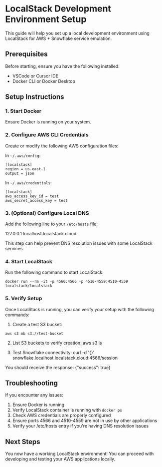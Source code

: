 # LocalStack Development Environment Setup

This guide will help you set up a local development environment using LocalStack for AWS + Snowflake service emulation.

## Prerequisites

Before starting, ensure you have the following installed:
- VSCode or Cursor IDE
- Docker CLI or Docker Desktop

## Setup Instructions

### 1. Start Docker
Ensure Docker is running on your system.

### 2. Configure AWS CLI Credentials

Create or modify the following AWS configuration files:

In `~/.aws/config`:
```
[localstack]
region = us-east-1
output = json
```

In `~/.aws/credentials`:

```
[localstack]
aws_access_key_id = test
aws_secret_access_key = test
```

### 3. (Optional) Configure Local DNS

Add the following line to your `/etc/hosts` file:

127.0.0.1 localhost.localstack.cloud

This step can help prevent DNS resolution issues with some LocalStack services.

### 4. Start LocalStack

Run the following command to start LocalStack:

```
docker run --rm -it -p 4566:4566 -p 4510-4559:4510-4559 localstack/localstack
```

### 5. Verify Setup

Once LocalStack is running, you can verify your setup with the following commands:

1. Create a test S3 bucket:
```
aws s3 mb s3://test-bucket
```

2. List S3 buckets to verify creation:
aws s3 ls

3. Test Snowflake connectivity:
curl -d '{}' snowflake.localhost.localstack.cloud:4566/session

You should receive the response: {"success": true}

## Troubleshooting

If you encounter any issues:
1. Ensure Docker is running
2. Verify LocalStack container is running with `docker ps`
3. Check AWS credentials are properly configured
4. Ensure ports 4566 and 4510-4559 are not in use by other applications
5. Verify your /etc/hosts entry if you're having DNS resolution issues

## Next Steps

You now have a working LocalStack environment! You can proceed with developing and testing your AWS applications locally.
